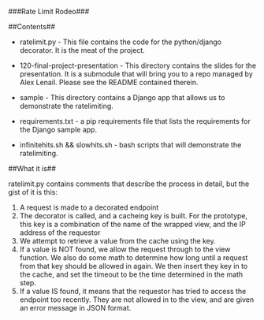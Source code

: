 ###Rate Limit Rodeo###

##Contents##

* ratelimit.py - This file contains the code for the python/django decorator. It is the meat of the project.

* 120-final-project-presentation - This directory contains the slides for the presentation. It is a submodule that will bring you to a repo managed by Alex Lenail. Please see the README contained therein.

* sample - This directory contains a Django app that allows us to demonstrate the ratelimiting. 

* requirements.txt - a pip requirements file that lists the requirements for the Django sample app.

* infinitehits.sh && slowhits.sh - bash scripts that will demonstrate the ratelimiting.


##What it is##

ratelimit.py contains comments that describe the process in detail, but the gist of it is this:

1. A request is made to a decorated endpoint
2. The decorator is called, and a cacheing key is built. For the prototype, this key is a combination of the name of the wrapped view, and the IP address of the requestor
3. We attempt to retrieve a value from the cache using the key.
4. If a value is NOT found, we allow the request through to the view function. We also do some math to determine how long until a request from that key should be allowed in again. We then insert they key in to the cache, and set the timeout to be the time determined in the math step.
5. If a value IS found, it means that the requestor has tried to access the endpoint too recently. They are not allowed in to the view, and are given an error message in JSON format.
